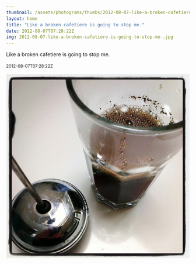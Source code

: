 ```yaml
---
thumbnail: /assets/photograms/thumbs/2012-08-07-like-a-broken-cafetiere-is-going-to-stop-me-.jpg
layout: home
title: "Like a broken cafetiere is going to stop me."
date: 2012-08-07T07:28:22Z
img: 2012-08-07-like-a-broken-cafetiere-is-going-to-stop-me-.jpg
---
```


Like a broken cafetiere is going to stop me.

<small>2012-08-07T07:28:22Z</small>

![Like a broken cafetiere is going to stop me.](/assets/photograms/original/2012-08-07-like-a-broken-cafetiere-is-going-to-stop-me-.jpg)
